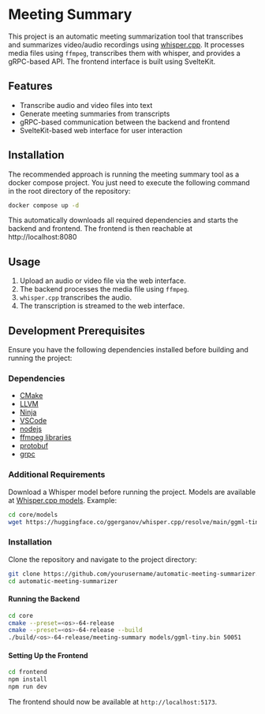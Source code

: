 # Meeting Summary

This project is an automatic meeting summarization tool that transcribes and summarizes video/audio recordings using [whisper.cpp](https://github.com/ggerganov/whisper.cpp). It processes media files using `ffmpeg`, transcribes them with whisper, and provides a gRPC-based API. The frontend interface is built using SvelteKit.

## Features
- Transcribe audio and video files into text
- Generate meeting summaries from transcripts
- gRPC-based communication between the backend and frontend
- SvelteKit-based web interface for user interaction

## Installation

The recommended approach is running the meeting summary tool as a docker compose project. You just need to execute the following command in the root directory of the repository:

```sh
docker compose up -d
```

This automatically downloads all required dependencies and starts the backend and frontend. The frontend is then reachable at http://localhost:8080

## Usage
1. Upload an audio or video file via the web interface.
2. The backend processes the media file using `ffmpeg`.
3. `whisper.cpp` transcribes the audio.
4. The transcription is streamed to the web interface.

## Development Prerequisites
Ensure you have the following dependencies installed before building and running the project:

### Dependencies

 - [CMake](https://cmake.org)
 - [LLVM](https://llvm.org)
 - [Ninja](https://ninja-build.org)
 - [VSCode](https://code.visualstudio.com)
 - [nodejs](https://nodejs.org/)
 - [ffmpeg libraries](https://ffmpeg.org)
 - [protobuf](https://protobuf.dev)
 - [grpc](https://grpc.io)

### Additional Requirements
Download a Whisper model before running the project. Models are available at [Whisper.cpp models](https://github.com/ggerganov/whisper.cpp#usage). Example:
```bash
cd core/models
wget https://huggingface.co/ggerganov/whisper.cpp/resolve/main/ggml-tiny.bin
```

### Installation
Clone the repository and navigate to the project directory:
```bash
git clone https://github.com/yourusername/automatic-meeting-summarizer.git
cd automatic-meeting-summarizer
```

#### Running the Backend
```bash
cd core
cmake --preset=<os>-64-release
cmake --preset=<os>-64-release --build
./build/<os>-64-release/meeting-summary models/ggml-tiny.bin 50051
```

#### Setting Up the Frontend
```bash
cd frontend
npm install
npm run dev
```
The frontend should now be available at `http://localhost:5173`.
